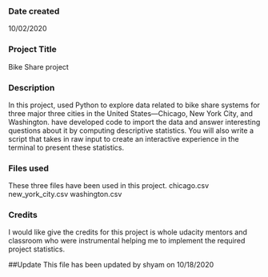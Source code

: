 ### Date created
10/02/2020

### Project Title
Bike Share project

### Description
In this project, used Python to explore data related to bike share systems for three major three cities in the United States—Chicago, New York City, and Washington. have developed  code to import the data and answer interesting questions about it by computing descriptive statistics. You will also write a script that takes in raw input to create an interactive experience in the terminal to present these statistics.

### Files used
These three files have been used in this project.
chicago.csv
new_york_city.csv
washington.csv

### Credits
I would like give the credits for this project is whole udacity mentors and classroom who were instrumental helping me to implement the required project statistics.

##Update
This file has been updated by shyam on 10/18/2020
